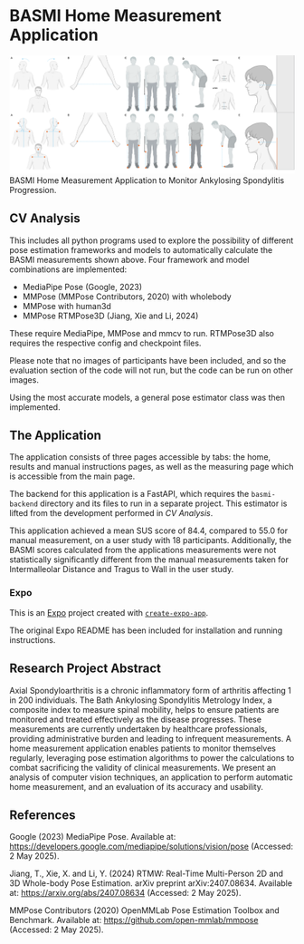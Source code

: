 # BASMI Home Measurement Application
![alt text](https://github.com/samuel-thomson/basmi-measure/blob/main/Images/BASMI_measurements.png)
BASMI Home Measurement Application to Monitor Ankylosing Spondylitis Progression.

## CV Analysis
This includes all python programs used to explore the possibility of different pose estimation frameworks and models
to automatically calculate the BASMI measurements shown above. Four framework and model combinations are implemented:

* MediaPipe Pose (Google, 2023)
* MMPose (MMPose Contributors, 2020) with wholebody
* MMPose with human3d
* MMPose RTMPose3D (Jiang, Xie and Li, 2024)

These require MediaPipe, MMPose and mmcv to run. RTMPose3D also requires the respective config and checkpoint files.

Please note that no images of participants have been included, and so the evaluation section of the code 
will not run, but the code can be run on other images.

Using the most accurate models, a general pose estimator class was then implemented.

## The Application

The application consists of three pages accessible by tabs: the home, results and manual instructions pages, 
as well as the measuring page which is accessible from the main page.

The backend for this application is a FastAPI, which requires the `basmi-backend` directory and its files to run in 
a separate project. This estimator is lifted from the development performed in _CV Analysis_.

This application achieved a mean SUS score of 84.4, compared to 55.0 for manual measurement, on a user study with 18
participants. Additionally, the BASMI scores calculated from the applications measurements were not statistically 
significantly different from the manual measurements taken for Intermalleolar Distance and Tragus to Wall in the user 
study.

### Expo


This is an [Expo](https://expo.dev) project created with 
[`create-expo-app`](https://www.npmjs.com/package/create-expo-app).

The original Expo README has been included for installation and running instructions.

## Research Project Abstract
Axial Spondyloarthritis is a chronic inflammatory form of arthritis affecting 1 in 200 individuals. The Bath Ankylosing 
Spondylitis Metrology Index, a composite index to measure spinal mobility, helps to ensure patients are monitored and 
treated effectively as the disease progresses. These measurements are currently undertaken by healthcare professionals,
providing administrative burden and leading to infrequent measurements. A home measurement application enables patients 
to monitor themselves regularly, leveraging pose estimation algorithms to power the calculations to combat sacrificing 
the validity of clinical measurements. We present an analysis of computer vision techniques, an application to perform
automatic home measurement, and an evaluation of its accuracy and usability.

## References
Google (2023) MediaPipe Pose. Available at: https://developers.google.com/mediapipe/solutions/vision/pose 
(Accessed: 2 May 2025).

Jiang, T., Xie, X. and Li, Y. (2024) RTMW: Real-Time Multi-Person 2D and 3D Whole-body Pose Estimation. 
arXiv preprint arXiv:2407.08634. Available at: https://arxiv.org/abs/2407.08634 (Accessed: 2 May 2025).

MMPose Contributors (2020) OpenMMLab Pose Estimation Toolbox and Benchmark. Available at: 
https://github.com/open-mmlab/mmpose (Accessed: 2 May 2025).